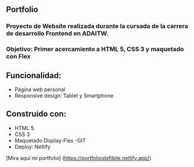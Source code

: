 ## Portfolio

### Proyecto de Website realizada durante la cursada de la carrera de desarrollo Frontend en ADAITW. 
### Objetivo: Primer acercamiento a HTML 5, CSS 3 y maquetado con Flex 

## Funcionalidad:

- Página web personal
- Responsive design: Tablet y Smartphone

## Construido con:
- HTML 5
- CSS 3
- Maquetado Display-Flex
-GIT
- Deploy: Netlify



[Mira aquí mi portfolio] (https://portfoliostefibile.netlify.app/)



